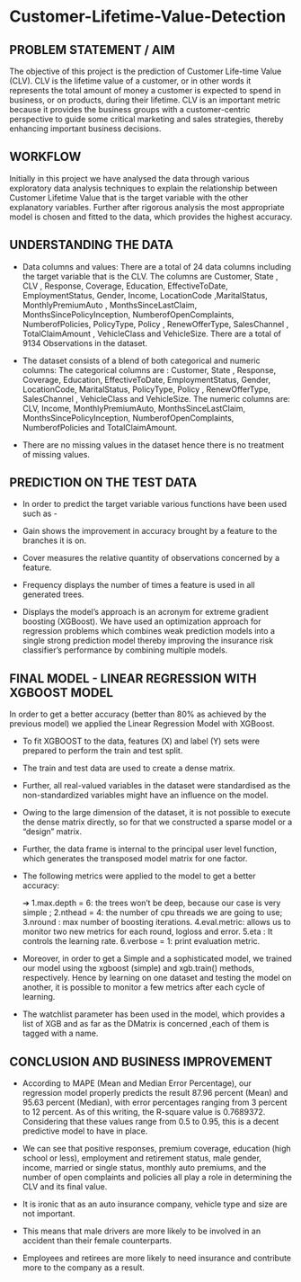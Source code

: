 # Customer-Lifetime-Value-Detection

## PROBLEM STATEMENT / AIM
The objective of this project is the prediction of Customer Life-time Value (CLV). CLV is the lifetime value of a customer, or in other words it represents the total amount of money a customer is expected to spend in business, or on products, during their lifetime. CLV is an important metric because it provides the business groups with a customer-centric perspective to guide some critical marketing and sales strategies, thereby enhancing important business decisions.

## WORKFLOW
Initially in this project we have analysed the data through various exploratory data analysis techniques to explain the relationship between Customer Lifetime Value that is the target variable with the other explanatory variables. Further after rigorous analysis the most appropriate model is chosen and fitted to the data, which provides the highest accuracy.

## UNDERSTANDING THE DATA

* Data columns and values: There are a total of 24 data columns including the target variable that is the CLV. The columns are Customer, State , CLV , Response, Coverage, Education, EffectiveToDate, EmploymentStatus, Gender, Income, LocationCode ,MaritalStatus, MonthlyPremiumAuto , MonthsSinceLastClaim, MonthsSincePolicyInception, NumberofOpenComplaints, NumberofPolicies, PolicyType, Policy , RenewOfferType, SalesChannel , TotalClaimAmount , VehicleClass and VehicleSize. There are a total of 9134 Observations in the dataset.

* The dataset consists of a blend of both categorical and numeric columns: The categorical columns are : Customer, State , Response, Coverage, Education, EffectiveToDate, EmploymentStatus, Gender, LocationCode, MaritalStatus, PolicyType, Policy , RenewOfferType, SalesChannel , VehicleClass and VehicleSize. The numeric columns are: CLV, Income, MonthlyPremiumAuto, MonthsSinceLastClaim, MonthsSincePolicyInception, NumberofOpenComplaints, NumberofPolicies and TotalClaimAmount.

* There are no missing values in the dataset hence there is no treatment of missing values.

## PREDICTION ON THE TEST DATA
* In order to predict the target variable various functions have been used such as -

* Gain shows the improvement in accuracy brought by a feature to the branches it is on.

* Cover measures the relative quantity of observations concerned by a feature.

* Frequency displays the number of times a feature is used in all generated trees.

* Displays the model’s approach is an acronym for extreme gradient boosting (XGBoost). We have used an optimization approach for regression problems which combines weak prediction models into a single strong prediction model thereby improving the insurance risk classifier’s performance by combining multiple models.


## FINAL MODEL - LINEAR REGRESSION WITH XGBOOST MODEL
In order to get a better accuracy (better than 80% as achieved by the previous model) we applied the Linear Regression Model with XGBoost.

* To fit XGBOOST to the data, features (X) and label (Y) sets were prepared to perform the train and test split.

*  The train and test data are used to create a dense matrix.

*  Further, all real-valued variables in the dataset were standardised as the non-standardized variables might have an influence on the model.

* Owing to the large dimension of the dataset, it is not possible to execute the dense matrix directly, so for that we constructed a sparse model or a “design” matrix.

* Further, the data frame is internal to the principal user level function, which generates the transposed model matrix for one factor.

* The following metrics were applied to the model to get a better accuracy:

   ➔  1.max.depth = 6: the trees won’t be deep, because our case is very simple ; 2.nthead = 4: the number of cpu threads we are going to use; 3.nround : max number of boosting iterations. 4.eval.metric: allows us to monitor two new metrics for each round, logloss and error. 5.eta : It controls the learning rate. 6.verbose = 1: print evaluation metric.

* Moreover, in order to get a Simple and a sophisticated model, we trained our model using the xgboost (simple) and xgb.train() methods, respectively. Hence by learning on one dataset and testing the model on another, it is possible to monitor a few metrics after each cycle of learning.

* The watchlist parameter has been used in the model, which provides a list of XGB and as far as the DMatrix is concerned ,each of them is tagged with a name.

## CONCLUSION AND BUSINESS IMPROVEMENT

* According to MAPE (Mean and Median Error Percentage), our regression model properly predicts the result 87.96 percent (Mean) and 95.63 percent (Median), with error percentages ranging from 3 percent to 12 percent. As of this writing, the R-square value is 0.7689372. Considering that these values range from 0.5 to 0.95, this is a decent predictive model to have in place.

* We can see that positive responses, premium coverage, education (high school or less), employment and retirement status, male gender, income, married or single status, monthly auto premiums, and the number of open complaints and policies all play a role in determining the CLV and its final value.

* It is ironic that as an auto insurance company, vehicle type and size are not important.

* This means that male drivers are more likely to be involved in an accident than their female counterparts.

* Employees and retirees are more likely to need insurance and contribute more to the company as a result.

